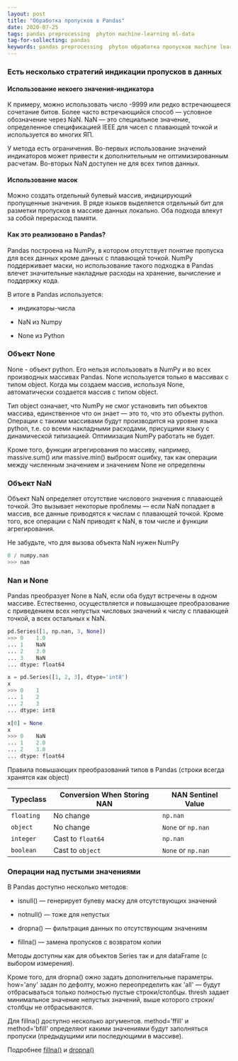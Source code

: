 ```yaml
---
layout: post
title: "Обработка пропусков в Pandas"
date: 2020-07-25
tags: pandas preprocessing  phyton machine-learning ml-data
tag-for-sollecting: pandas
keywords: pandas preprocessing  phyton обработка пропусков machine learning
---
```


### Есть несколько стратегий индикации пропусков в данных

#### Использование некоего значения-индикатора

К примеру, можно использовать число -9999 или редко встречающееся сочетание битов. Более часто встречающийся способ — условное обозначение через NaN. NaN — это специальное значение, определенное спецификацией IEEE для чисел с плавающей точкой и используется во многих ЯП.

У метода есть ограничения. Во-первых использование значений индикаторов может привести к дополнительным не оптимизированным расчетам. Во-вторых NaN доступен не для всех типов данных.

#### Использование масок

Можно создать отдельный булевый массив, индицирующий пропущенные значения. В ряде языков выделяется отдельный бит для разметки пропусков в массиве данных локально. Оба подхода влекут за собой перерасход памяти.

#### Как это реализовано в Pandas?

Pandas построена на NumPy, в котором отсутствует понятие пропуска для всех данных кроме данных с плавающей точкой. NumPy поддерживает маски, но использование такого подходжа в Pandas влечет значительные накладные расходы на хранение, вычисление и поддержку кода.

В итоге в Pandas используется:

- индикаторы-числа

- NaN из Numpy

- None из Python

### Объект None

None - объект python. Его нельзя использовать в NumPy и во всех производных массивах Pandas. None используется только в массивах с типом object. Когда мы создаем массив, используя None, автоматически создается массив с типом object.

Тип object означает, что NumPy не смог установить тип объектов массива, единственное что он знает — это то, что это объекты python. Операции с такими массивами будут производится на уровне языка python, т.е. со всеми накладными расходами, присущими языку с динамической типизацией. Оптимизация NumPy работать не будет.

Кроме того, функции агрегирования по массиву, например, massive.sum() или massive.min() выбросят ошибку, так как операции между численным значением и значением None не определены

### Объект NaN

Объект NaN определяет отсутствие числового значения с плавающей точкой. Это вызывает некоторые проблемы — если NaN попадает в массив, все данные приводятся к числам с плавающей точкой. Кроме того, все операции с NaN приводят к NaN, в том числе и функции агрегирования.

Не забудьте, что для вызова объекта NaN нужен NumPy

```python
0 / numpy.nan
>>> nan
```

### Nan и None

Pandas преобразует None в NaN, если оба будут встречены в одном массиве. Естественно, осуществляется и повышающее преобразование с приведением всех непустых числовых значений к числу с плавающей точкой, а всех остальных к NaN.

```python
pd.Series([1, np.nan, 3, None])
>>> 0    1.0
... 1    NaN
... 2    3.0
... 3    NaN
... dtype: float64

x = pd.Series([1, 2, 3], dtype='int8')
x
>>> 0    1
... 1    2
... 2    3
... dtype: int8

x[0] = None
x
>>> 0    NaN
... 1    2.0
... 2    3.0
... dtype: float64
```

Правила повышающих преобразований типов в Pandas (строки всегда хранятся как object)

|Typeclass     | Conversion When Storing NAN | NAN Sentinel Value     |
|--------------|-----------------------------|------------------------|
| ``floating`` | No change                   | ``np.nan``             |
| ``object``   | No change                   | ``None`` or ``np.nan`` |
| ``integer``  | Cast to ``float64``         | ``np.nan``             |
| ``boolean``  | Cast to ``object``          | ``None`` or ``np.nan`` |

### Операции над пустыми значениями

В  Pandas доступно несколько методов:

- isnull() — генерирует булеву маску для отсутствующих значений

- notnull() — тоже для непустых

- dropna() — фильтрация данных по отсутствующим значениям

- fillna() — замена пропусков с возвратом копии

Методы доступны как для объектов Series так и для dataFrame (с выбором измерения).

Кроме того, для dropna() ожно задать дополнительные параметры. how='any' задан по дефолту, можно переопределить как 'all' — будут отбрасываться только полностью пустые строки/столбцы. thresh задает минимальное значение непустых значений, выше которого строки/столбцы не отбрасываются.

Для fillna() доступно несколько аргументов. method='ffill' и method='bfill' определяют какими значениями будут заполняться пропуски (предыдущими или последующими в массиве).

Подробнее [fillna()](https://pandas.pydata.org/pandas-docs/stable/reference/api/pandas.DataFrame.fillna.html) и [dropna()](https://pandas.pydata.org/pandas-docs/stable/reference/api/pandas.DataFrame.dropna.html)
